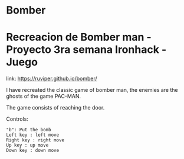 # Bomber
Recreacion de Bomber man - Proyecto 3ra semana Ironhack - Juego
===================================================================
link: https://ruviper.github.io/bomber/

I have recreated the classic game of bomber man, the enemies are the ghosts of the game PAC-MAN.

The game consists of reaching the door.

Controls: 

	"b": Put the bomb
	Left key : left move
	Right key : right move
    Up key : up move
    Down key : down move
